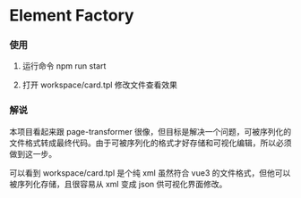 # Element Factory

### 使用

1. 运行命令
npm run start

2. 打开 workspace/card.tpl 修改文件查看效果

### 解说

本项目看起来跟 page-transformer 很像，但目标是解决一个问题，可被序列化的文件格式转成最终代码。由于可被序列化的格式才好存储和可视化编辑，所以必须做到这一步。

可以看到 workspace/card.tpl 是个纯 xml 虽然符合 vue3 的文件格式，但他可以被序列化存储，且很容易从 xml 变成 json 供可视化界面修改。